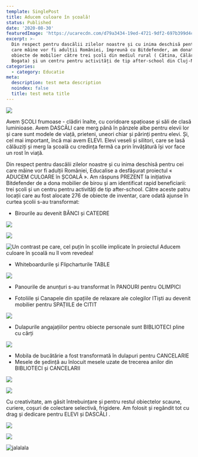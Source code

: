 ```yaml
---
template: SinglePost
title: Aducem culoare în școală!
status: Published
date: '2020-08-30'
featuredImage: 'https://ucarecdn.com/d79a3434-19ed-4721-9df2-697b399d4cd8/'
excerpt: >-
  Din respect pentru dascălii zilelor noastre și cu inima deschisă pentru cei
  care mâine vor fi adulții României, împreună cu Bitdefender, am donat 276 de
  obiecte de mobilier către trei școli din mediul rural ( Cătina, Călărași și
  Bogata) și un centru pentru activități de tip after-school din Cluj-Napoca
categories:
  - category: Educatie
meta:
  description: test meta description
  noindex: false
  title: test meta title
---
```

![](https://ucarecdn.com/8fff5695-bc20-4f58-bd58-220e4c27ee28/)

Avem ȘCOLI frumoase - clădiri înalte, cu coridoare spațioase și săli de clasă luminioase. Avem DASCĂLI care merg până în pânzele albe pentru elevii lor și care sunt modele de viață, prieteni, uneori chiar și părinți pentru elevi. Și, cel mai important, încă mai avem ELEVI. Elevi veseli și silitori, care se lasă călăuziți și merg la școală cu credința fermă ca prin învățătură își vor face un rost în viață. 

Din respect pentru dascălii zilelor noastre și cu inima deschisă pentru cei care mâine vor fi adulții României, Educalise a desfășurat proiectul « ADUCEM CULOARE în ȘCOALĂ ». Am răspuns PREZENT la inițiativa Bitdefender de a dona mobilier de birou și am identificat rapid beneficiarii: trei școli și un centru pentru activități de tip after-school. Către aceste patru locații care au fost alocate 276 de obiecte de inventar, care odată ajunse în curtea școlii s-au transformat: 

* Birourile au devenit BĂNCI și CATEDRE  

![](https://ucarecdn.com/69de52b8-dea0-4051-ab9c-b911806124e2/)

![](https://ucarecdn.com/45a40988-5e9a-4b7f-b978-95fc31072e3f/)

![Un contrast pe care, cel puțin în școlile implicate în proiectul Aducem culoare în școală nu îl vom revedea!](https://ucarecdn.com/bc4293e4-dc03-425f-a62a-6a4a3ea0a9ae/)

* Whiteboardurile și Flipcharturile TABLE 

![](https://ucarecdn.com/b449512b-b124-4eb0-9927-eae4a3aed3bb/)

* Panourile de anunțuri s-au transformat în PANOURI pentru  OLIMPICI



* Fotoliile și Canapele din spațiile de relaxare ale colegilor ITiști au devenit  mobilier pentru SPAȚIILE de CITIT

![](https://ucarecdn.com/d2b2bbea-264d-42ea-9d2d-c892bb1cc11a/)

* Dulapurile angajațiilor pentru obiecte personale sunt BIBLIOTECI pline cu cărți 

![](https://ucarecdn.com/d8d70107-8227-4167-b176-011a11f426d9/)

* Mobila de bucătărie a fost transformată în dulapuri pentru CANCELARIE
* Mesele de ședință au înlocuit mesele uzate de trecerea anilor din BIBLIOTECI și CANCELARII

![](https://ucarecdn.com/216f46e6-95f6-4404-8ab5-b2cb7d744554/)

![](https://ucarecdn.com/4ff67182-3891-485b-8dde-6a4868d2f54b/)

 

Cu creativitate, am găsit întrebuințare și pentru restul obiectelor scaune, curiere, coșuri de colectare selectivă, frigidere. Am folosit și regândit tot cu drag și dedicare pentru ELEVI și DASCĂLI .



![](https://ucarecdn.com/614f8f76-9454-44b4-bc6d-bf275dde3b7d/)

![](https://ucarecdn.com/0f41658b-1605-491f-8580-270acab29bed/)

![jalalala](https://ucarecdn.com/1be34175-f6fe-4201-bf0f-ddef01b924eb/ "stest")
